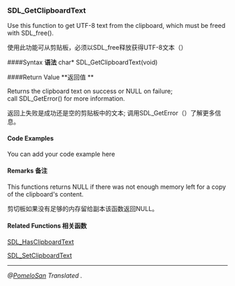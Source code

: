 ### SDL_GetClipboardText

Use this function to get UTF-8 text from the clipboard, which must be freed with SDL_free().
 
使用此功能可从剪贴板，必须以SDL_free释放获得UTF-8文本（）

####Syntax **语法** 
char* SDL_GetClipboardText(void) 

####Return Value **返回值 ** 

Returns the clipboard text on success or NULL on failure; call SDL_GetError() for more information.

返回上失败是成功还是空的剪贴板中的文本; 调用SDL_GetError（）了解更多信息。

#### Code Examples 

You can add your code example here 

#### Remarks **备注** 

This functions returns NULL if there was not enough memory left for a copy of the clipboard's content.

剪切板如果没有足够的内存留给副本该函数返回NULL。

#### Related Functions **相关函数** 

[SDL_HasClipboardText ](http://wiki.libsdl.org/SDL_HasClipboardText)

[SDL_SetClipboardText ](http://wiki.libsdl.org/SDL_SetClipboardText)

---
*@[PomeloSan](https://github.com/PomeloSan) Translated .*